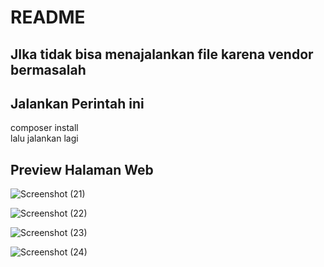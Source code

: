 <h1>README</h1>

<h2>JIka tidak bisa menajalankan file karena vendor bermasalah</h2>
<h2>Jalankan Perintah ini</h2>
<p>composer install <br>
    lalu jalankan lagi 
</p>

<h2>Preview Halaman Web</h2>

![Screenshot (21)](https://user-images.githubusercontent.com/77037537/173312303-2f873a01-0f19-4af1-b97a-22c20aa012d7.png)

![Screenshot (22)](https://user-images.githubusercontent.com/77037537/173312315-099659db-9100-4190-ac36-78a209b45e30.png)

![Screenshot (23)](https://user-images.githubusercontent.com/77037537/173312337-c71ce7ad-c504-45e1-9a8c-cc2c1d8c9ebe.png)

![Screenshot (24)](https://user-images.githubusercontent.com/77037537/173312282-4f9f78e5-7682-4536-9551-036871903823.png)
